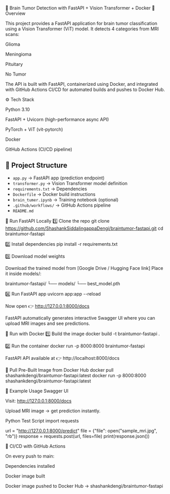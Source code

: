 🧠 Brain Tumor Detection with FastAPI + Vision Transformer + Docker
📌 Overview

This project provides a FastAPI application for brain tumor classification using a Vision Transformer (ViT) model.
It detects 4 categories from MRI scans:

Glioma

Meningioma

Pituitary

No Tumor

The API is built with FastAPI, containerized using Docker, and integrated with GitHub Actions CI/CD for automated builds and pushes to Docker Hub.

⚙️ Tech Stack

Python 3.10

FastAPI + Uvicorn (high-performance async API)

PyTorch + ViT (vit-pytorch)

Docker

GitHub Actions (CI/CD pipeline)

## 📂 Project Structure

- `app.py` → FastAPI app (prediction endpoint)  
- `transformer.py` → Vision Transformer model definition  
- `requirements.txt` → Dependencies  
- `Dockerfile` → Docker build instructions  
- `brain_tumer.ipynb` → Training notebook (optional)  
- `.github/workflows/` → GitHub Actions pipeline  
- `README.md`


🚀 Run FastAPI Locally
1️⃣ Clone the repo
git clone https://github.com/ShashankSiddalingappaDengi/braintumor-fastapi.git
cd braintumor-fastapi

2️⃣ Install dependencies
pip install -r requirements.txt

3️⃣ Download model weights

Download the trained model from [Google Drive / Hugging Face link]
Place it inside models/:

braintumor-fastapi/
└── models/
    └── best_model.pth

4️⃣ Run FastAPI app
uvicorn app:app --reload


Now open 👉 http://127.0.0.1:8000/docs

FastAPI automatically generates interactive Swagger UI where you can upload MRI images and see predictions.

🐳 Run with Docker
1️⃣ Build the image
docker build -t braintumor-fastapi .

2️⃣ Run the container
docker run -p 8000:8000 braintumor-fastapi


FastAPI API available at 👉 http://localhost:8000/docs

🐳 Pull Pre-Built Image from Docker Hub
docker pull shashankdengi/braintumor-fastapi:latest
docker run -p 8000:8000 shashankdengi/braintumor-fastapi:latest

📸 Example Usage
Swagger UI

Visit: http://127.0.0.1:8000/docs

Upload MRI image → get prediction instantly.

Python Test Script
import requests

url = "http://127.0.0.1:8000/predict"
file = {"file": open("sample_mri.jpg", "rb")}
response = requests.post(url, files=file)
print(response.json())

🔄 CI/CD with GitHub Actions

On every push to main:

Dependencies installed

Docker image built

Docker image pushed to Docker Hub → shashankdengi/braintumor-fastapi